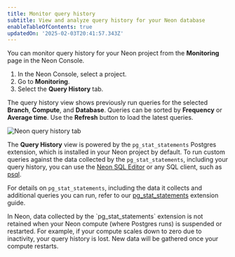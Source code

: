 ```yaml
---
title: Monitor query history
subtitle: View and analyze query history for your Neon database
enableTableOfContents: true
updatedOn: '2025-02-03T20:41:57.343Z'
---
```


You can monitor query history for your Neon project from the **Monitoring** page in the Neon Console.

1. In the Neon Console, select a project.
2. Go to **Monitoring**.
3. Select the **Query History** tab.

The query history view shows previously run queries for the selected **Branch**, **Compute**, and **Database**. Queries can be sorted by **Frequency** or **Average time**. Use the **Refresh** button to load the latest queries.

![Neon query history tab](/docs/introduction/query_history.png)

The **Query History** view is powered by the `pg_stat_statements` Postgres extension, which is installed in your Neon project by default. To run custom queries against the data collected by the `pg_stat_statements`, including your query history, you can use the [Neon SQL Editor](<(/docs/get-started-with-neon/query-with-neon-sql-editor)>) or any SQL client, such as [psql](/docs/connect/query-with-psql-editor).

For details on `pg_stat_statements`, including the data it collects and additional queries you can run, refer to our [pg_stat_statements](/docs/extensions/pg_stat_statements) extension guide.

<Admonition type="note" title="query history retention">
In Neon, data collected by the `pg_stat_statements` extension is not retained when your Neon compute (where Postgres runs) is suspended or restarted. For example, if your compute scales down to zero due to inactivity, your query history is lost. New data will be gathered once your compute restarts.
</Admonition>

